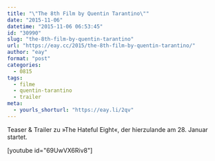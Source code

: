 ```yaml
---
title: "\"The 8th Film by Quentin Tarantino\""
date: "2015-11-06"
datetime: "2015-11-06 06:53:45"
id: "30990"
slug: "the-8th-film-by-quentin-tarantino"
url: "https://eay.cc/2015/the-8th-film-by-quentin-tarantino/"
author: "eay"
format: "post"
categories:
  - 0815
tags:
  - filme
  - quentin-tarantino
  - trailer
meta:
  - yourls_shorturl: "https://eay.li/2qv"
---
```


Teaser & Trailer zu »The Hateful Eight«, der hierzulande am 28. Januar startet.

\[youtube id="69UwVX6Riv8"\]
